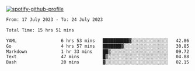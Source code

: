 [![spotify-github-profile](https://spotify-github-profile.vercel.app/api/view?uid=313pysyt3uxkjdidtiuvzf7nrnnu&cover_image=true&theme=natemoo-re&show_offline=false&background_color=121212&interchange=false&bar_color=53b14f&bar_color_cover=false)](https://spotify-github-profile.vercel.app/api/view?uid=313pysyt3uxkjdidtiuvzf7nrnnu&redirect=true)

<!--START_SECTION:waka-->

```txt
From: 17 July 2023 - To: 24 July 2023

Total Time: 15 hrs 51 mins

YAML                 6 hrs 53 mins   ██████████▓░░░░░░░░░░░░░░   42.86 %
Go                   4 hrs 57 mins   ███████▓░░░░░░░░░░░░░░░░░   30.85 %
Markdown             1 hr 33 mins    ██▒░░░░░░░░░░░░░░░░░░░░░░   09.72 %
Text                 47 mins         █▒░░░░░░░░░░░░░░░░░░░░░░░   04.88 %
Bash                 20 mins         ▓░░░░░░░░░░░░░░░░░░░░░░░░   02.15 %
```

<!--END_SECTION:waka-->